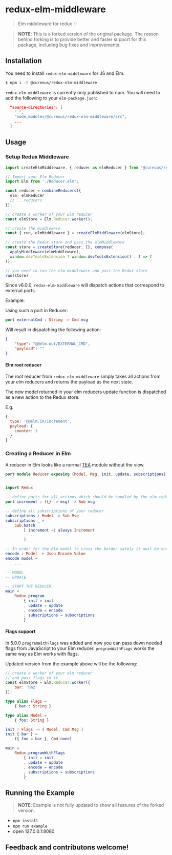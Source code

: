 # redux-elm-middleware

> Elm middleware for redux :sparkles:

> **NOTE**: This is a forked version of the original package. The reason behind forking is to provide better and faster support for this package, including bug fixes and improvements.

## Installation

You need to install `redux-elm-middleware` for JS and Elm.

```bash
$ npm i -S @cureous/redux-elm-middleware
```

`redux-elm-middleware` is currently only published to npm. You will need to add
the following to your `elm-package.json`:

```json
  "source-directories": [
    ".",
    "node_modules/@cureous/redux-elm-middleware/src",
    ...
  ]
```

## Usage

### Setup Redux Middleware

```js
import createElmMiddleware, { reducer as elmReducer } from '@cureous/redux-elm-middleware';

// Import your Elm Reducer
import Elm from './Reducer.elm';

const reducer = combineReducers({
  elm: elmReducer
  // ...reducers
});

// create a worker of your Elm reducer
const elmStore = Elm.Reducer.worker();

// create the middleware
const { run, elmMiddleware } = createElmMiddleware(elmStore);

// create the Redux store and pass the elmMiddleware
const store = createStore(reducer, {}, compose(
  applyMiddleware(elmMiddleware),
  window.devToolsExtension ? window.devToolsExtension() : f => f
));

// you need to run the elm middleware and pass the Redux store
run(store)
```

Since v6.0.0, `redux-elm-middleware` will dispatch actions that correspond to
external ports.

Example:

Using such a port in Reducer:

```elm
port externalCmd : String -> Cmd msg
```

Will result in dispatching the following action:

```json
{
    "type": "@@elm.out/EXTERNAL_CMD",
    "payload": ""
}
```

#### Elm root reducer

The root reducer from `redux-elm-middleware` simply takes all actions from your
elm reducers and returns the payload as the next state.

The new model returned in your elm reducers update function is dispatched as a
new action to the Redux store.

E.g.

```js
{
  type: '@@elm.in/Increment',
  payload: {
    counter: 3
  }
}
```


### Creating a Reducer in Elm

A reducer in Elm looks like a normal [TEA](https://github.com/evancz/elm-architecture-tutorial) module without the view.

```elm
port module Reducer exposing (Model, Msg, init, update, subscriptions) -- Name of the module must match the worker


import Redux

-- define ports for all actions which should be handled by the elm reducer
port increment : ({} -> msg) -> Sub msg

-- define all subscriptions of your reducer
subscriptions : Model -> Sub Msg
subscriptions _ =
    Sub.batch
        [ increment <| always Increment
        -- ...
        ]

-- In order for the Elm model to cross the border safely it must be encoded as a JSON value.
encode : Model -> Json.Encode.Value
encode model =
    ...

-- MODEL
-- UPDATE

-- START THE REDUCER
main =
    Redux.program
        { init = init
        , update = update
        , encode = encode
        , subscriptions = subscriptions
        }
```

#### Flags support

In 5.0.0 `programWithFlags` was added and now you can pass down needed flags from JavaScript to your Elm reducer. `programWithFlags` works the same way as Elm works with flags.

Updated version from the example above will be the following:

```js
// create a worker of your elm reducer
// and pass flags to it
const elmStore = Elm.Reducer.worker({
    bar: 'baz'
});
```

```elm
type alias Flags =
    { bar : String }

type alias Model =
    { foo: String }

init : Flags -> ( Model, Cmd Msg )
init { bar } =
    ({ foo = bar }, Cmd.none)

main =
    Redux.programWithFlags
        { init = init
        , update = update
        , encode = encode
        , subscriptions = subscriptions
        }
```

## Running the Example

> **NOTE**: Example is not fully updated to show all features of the forked
version.

* `npm install`
* `npm run example`
* open 127.0.0.1:8080


## Feedback and contributons welcome!
